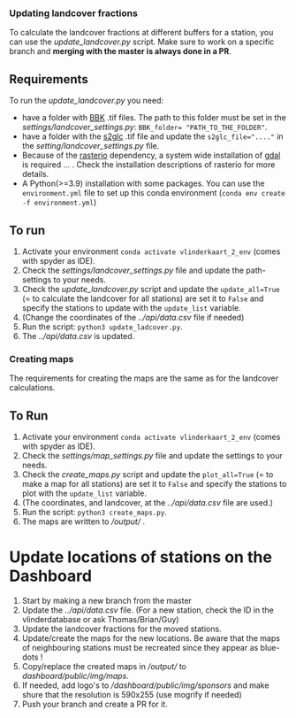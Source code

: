 ### Updating landcover fractions
To calculate the landcover fractions at different buffers for a station, you can use the *update_landcover.py* script. Make sure to work on a specific branch and **merging with the master is always done in a PR**.

## Requirements
To run the *update_landcover.py* you need:
* have a folder with [BBK](https://www.vlaanderen.be/digitaal-vlaanderen/onze-oplossingen/earth-observation-data-science-eodas/remote-sensing-projecten-bij-digitaal-vlaanderen/bodembedekking-en-bodemgebruik-vlaanderen) .tif files. The path to this folder must be set in the *settings/landcover_settings.py*: `BBK_folder= "PATH_TO_THE_FOLDER"`.
* have a folder with the [s2glc](https://s2glc.cbk.waw.pl/) .tif file and update the `s2glc_file="...."` in the *setting/landcover_settings.py* file.
* Because of the [rasterio](https://rasterio.readthedocs.io/en/stable/installation.html) dependency, a system wide installation of [gdal](https://gdal.org/index.html) is required ... . Check the installation descriptions of rasterio for more details.
* A Python(>=3.9) installation with some packages. You can use the `environment.yml` file to set up this conda environment (`conda env create -f environment.yml`)

## To run

1. Activate your environment `conda activate vlinderkaart_2_env` (comes with spyder as IDE).
2. Check the *settings/landcover_settings.py* file and update the path-settings to your needs.
3. Check the *update_landcover.py* script and update the `update_all=True` (= to calculate the landcover for all stations) are set it to `False` and specify the stations to update with the `update_list` variable.
4. (Change the coordinates of the *../api/data.csv* file if needed)
5. Run the script: `python3 update_ladcover.py`.
6. The *../api/data.csv* is updated.
  
### Creating maps
The requirements for creating the maps are the same as for the landcover calculations. 

## To Run
1. Activate your environment `conda activate vlinderkaart_2_env` (comes with spyder as IDE).
2. Check the *settings/map_settings.py* file and update the settings to your needs.
3. Check the *create_maps.py* script and update the `plot_all=True` (= to make a map for all stations) are set it to `False` and specify the stations to plot with the `update_list` variable.
4. (The coordinates, and landcover, at the *../api/data.csv* file are used.)
5. Run the script: `python3 create_maps.py`.
6. The maps are written to */output/* .


# Update locations of stations on the Dashboard

1. Start by making a new branch from the master
2. Update the *../api/data.csv* file. (For a new station, check the ID in the vlinderdatabase or ask Thomas/Brian/Guy)
3. Update the landcover fractions for the moved stations. 
4. Update/create the maps for the new locations. Be aware that the maps of neighbouring stations must be recreated since they appear as blue-dots !
5. Copy/replace the created maps in  */output/* to *dashboard/public/img/maps*.
6. If needed, add logo's  to */dashboard/public/img/sponsors* and make shure that the resolution is 590x255 (use mogrify if needed)
7. Push your branch and create a PR for it.   
